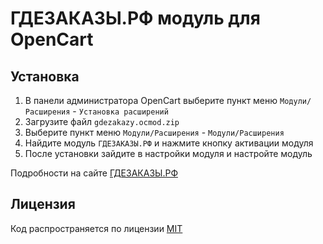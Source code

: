 # ГДЕЗАКАЗЫ.РФ модуль для OpenCart

## Установка

1) В панели администратора OpenCart выберите пункт меню `Модули/Расширения` - `Установка расширений`
2) Загрузите файл `gdezakazy.ocmod.zip`
3) Выберите пункт меню `Модули/Расширения` - `Модули/Расширения`
4) Найдите модуль `ГДЕЗАКАЗЫ.РФ` и нажмите кнопку активации модуля
5) После установки зайдите в настройки модуля и настройте модуль

Подробности на сайте [ГДЕЗАКАЗЫ.РФ](https://гдезаказы.рф/)

## Лицензия

Код распространяется по лицензии [MIT](https://ru.wikipedia.org/wiki/%D0%9B%D0%B8%D1%86%D0%B5%D0%BD%D0%B7%D0%B8%D1%8F_MIT)
